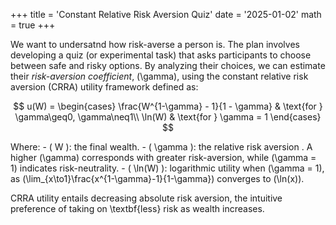 +++
title = 'Constant Relative Risk Aversion Quiz'
date = '2025-01-02'
math = true
+++

We want to undersatnd how risk-averse a person is. The plan involves developing a quiz (or experimental task) that asks participants to choose between safe and risky options. By analyzing their choices, we can estimate their *risk-aversion coefficient*, \(\gamma\), using the constant relative risk aversion (CRRA) utility framework defined as:

$$
    u(W) = \begin{cases}
        \frac{W^{1-\gamma} - 1}{1 - \gamma} & \text{for } \gamma\geq0, \gamma\neq1\\
        \ln(W) & \text{for } \gamma = 1
    \end{cases}
$$

Where:
    - \( W \): the final wealth.
    - \( \gamma \): the relative risk aversion . A higher \(\gamma\) corresponds with greater risk-aversion, while \(\gamma = 1\) indicates risk-neutrality.
    - \( \ln(W) \): logarithmic utility when \(\gamma = 1\), as \(\lim_{x\to1}\frac{x^{1-\gamma}-1}{1-\gamma}\) converges to \(\ln(x)\).

CRRA utility entails decreasing absolute risk aversion, the intuitive preference of taking on \textbf{less} risk as wealth increases.



